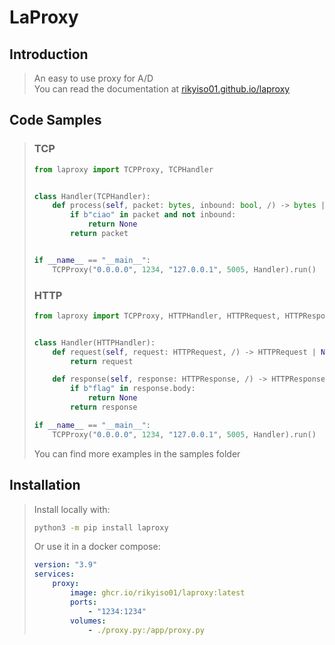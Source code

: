 # LaProxy

## Introduction

> An easy to use proxy for A/D  
> You can read the documentation at [rikyiso01.github.io/laproxy](https://rikyiso01.github.io/laproxy)

## Code Samples

> ### TCP
>
> ```python
> from laproxy import TCPProxy, TCPHandler
>
>
> class Handler(TCPHandler):
>     def process(self, packet: bytes, inbound: bool, /) -> bytes | None:
>         if b"ciao" in packet and not inbound:
>             return None
>         return packet
>
>
> if __name__ == "__main__":
>     TCPProxy("0.0.0.0", 1234, "127.0.0.1", 5005, Handler).run()
> ```
>
> ### HTTP
>
> ```python
> from laproxy import TCPProxy, HTTPHandler, HTTPRequest, HTTPResponse
>
>
> class Handler(HTTPHandler):
>     def request(self, request: HTTPRequest, /) -> HTTPRequest | None:
>         return request
>
>     def response(self, response: HTTPResponse, /) -> HTTPResponse | None:
>         if b"flag" in response.body:
>             return None
>         return response
>
> if __name__ == "__main__":
>     TCPProxy("0.0.0.0", 1234, "127.0.0.1", 5005, Handler).run()
> ```
>
> You can find more examples in the samples folder

## Installation

> Install locally with:
>
> ```bash
> python3 -m pip install laproxy
> ```
>
> Or use it in a docker compose:
>
> ```yaml
> version: "3.9"
> services:
>     proxy:
>         image: ghcr.io/rikyiso01/laproxy:latest
>         ports:
>             - "1234:1234"
>         volumes:
>             - ./proxy.py:/app/proxy.py
> ```
